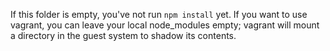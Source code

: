 If this folder is empty, you've not run `npm install` yet. If you want to use
vagrant, you can leave your local node_modules empty; vagrant will mount a
directory in the guest system to shadow its contents.
